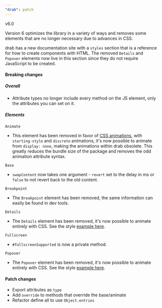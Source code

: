 ```yaml
---
"drab": patch
---
```


v6.0

Version 6 optimizes the library in a variety of ways and removes some elements that are no longer necessary due to advances in CSS.

drab has a new documentation site with a `styles` section that is a reference for how to create components with HTML. The removed `Details` and `Popover` elements now live in this section since they do not require JavaScript to be created.

#### Breaking changes

##### Overall

- Attribute types no longer include every method on the JS element, only the attributes you can set on it.

##### Elements

`Animate`

- This element has been removed in favor of [CSS animations](https://drab.robino.dev/styles/popover/), with `starting-style` and `discrete` animations, it's now possible to animate from `display: none`, making the animations within drab obsolete. This greatly reduces the bundle size of the package and removes the odd animation attribute syntax.

`Base`

- `swapContent` now takes one argument - `revert` set to the delay in ms or `false` to not revert back to the old content.

`Breakpoint`

- The `Breakpoint` element has been removed, the same information can easily be found in dev tools.

`Details`

- The `Details` element has been removed, it's now possible to animate entirely with CSS. See the style [example here](https://drab.robino.dev/styles/details/).

`Fullscreen`

- `#fullscreenSupported` is now a private method.

`Popover`

- The `Popover` element has been removed, it's now possible to animate entirely with CSS. See the style [example here](https://drab.robino.dev/styles/popover/).

#### Patch changes

- Export attributes as `type`
- Add `override` to methods that override the base/animate
- Refactor define all to use `Object.entries`
